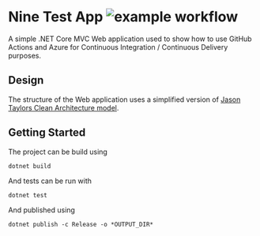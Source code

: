# Nine Test App ![example workflow](https://github.com/thommelutten/Nine-Test-App/actions/workflows/dotnet.yml/badge.svg)
A simple .NET Core MVC Web application used to show how to use GitHub Actions and Azure for Continuous Integration / Continuous Delivery purposes.

## Design
The structure of the Web application uses a simplified version of [Jason Taylors Clean Architecture model](https://github.com/jasontaylordev/CleanArchitecture).

## Getting Started
The project can be build using 
```
dotnet build
```

And tests can be run with 

```
dotnet test
```

And published using
```
dotnet publish -c Release -o *OUTPUT_DIR*
```
